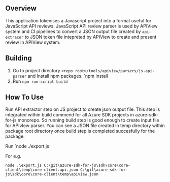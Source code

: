## Overview

This application tokenises a Javascript project into a format useful for JavaScript API reviews. JavaScript API review parser is used by APIView system and CI pipelines to convert a JSON output file created by `api-extracor` to JSON token file intepreted by APIView to create and present review in APIView system.

## Building

1. Go to project directory `<repo root>/tools/apiview/parsers/js-api-parser` and Install npm packages.
    `npm install
2. Run `npm run-script build`

## How To Use

Run API extractor step on JS project to create json output file. This step is integrated within build commend for all Azure SDK projects in azure-sdk-for-js monorepo. So running build step is good enough to create input file for APIvIew parser. You can see a JSON file created in temp directory within package root directory once build step is completed succesfully for the package.

Run `node ./export.js <Path to api-extractor JSON output> <Path to apiviewFile>

For e.g.

`node .\export.js C:\git\azure-sdk-for-js\sdk\core\core-client\temp\core-client.api.json C:\git\azure-sdk-for-js\sdk\core\core-client\temp\apiview.json`
